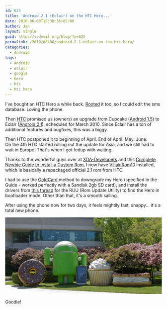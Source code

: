 ```yaml
---
id: 625
title: 'Android 2.1 (Eclair) on the HTC Hero...'
date: 2010-06-08T18:30:36+02:00
author: Jan
layout: single
guid: http://sadevil.org/blog/?p=625
permalink: /2010/06/08/android-2-1-eclair-on-the-htc-hero/
categories:
  - Android
tags:
  - Android
  - eclair
  - google
  - hero
  - htc
  - htc hero
---
```

I've bought an HTC Hero a while back. <a href="https://kcore.org/2009/12/13/rooting-the-htc-hero/" target="_blank">Rooted</a> it too, so I could edit the sms database. Loving the phone.

Then <a href="http://www.htc.com/" target="_blank">HTC</a> promised us (owners) an upgrade from Cupcake (<a href="http://developer.android.com/sdk/android-1.5.html" target="_blank">Android 1.5</a>) to Eclair (<a href="http://developer.android.com/sdk/android-2.1.html" target="_blank">Android 2.1</a>), scheduled for March 2010. Since Eclair has a ton of additional features and bugfixes, this was a biggy.

Then HTC postponed it to beginning of April. End of April. May. June.  
On the 4th HTC started rolling out the update for Asia, and we still had to wait in Europe. That's when I got fedup with waiting.

Thanks to the wonderful guys over at <a href="http://xda-developers.com/" target="_blank">XDA-Developers</a> and this <a href="http://forum.xda-developers.com/showthread.php?t=645253" target="_blank">Complete Newbie Guide to Install a Custom Rom</a>, I now have <a href="http://www.villainrom.co.uk/viewtopic.php?f=64&t=1002&start=0" target="_blank">VillainRom10</a> installed, which is basically a repackaged official 2.1 rom from HTC.

I had to use the <a href="http://wiki.xda-developers.com/index.php?pagename=Elf_GoldCard" target="_blank">GoldCard</a> method to downgrade my Hero (specified in the Guide - worked perfectly with a Sandisk 2gb SD card), and install the drivers from <a href="http://forum.xda-developers.com/showthread.php?t=647353" target="_blank">this thread</a> for the RUU (Rom Update Utility) to find the Hero in bootloader mode. Other than that, it's a smooth sailing.

After using the phone now for two days, it feels mightily fast, snappy... it's a total new phone.

<center>
  <img src="/assets/images/2010/06/Android-history-2.jpg" alt="Gigantic Android, Donut, Cupcake and Eclair at the GooglePlex" />
</center>

  
Goodie!